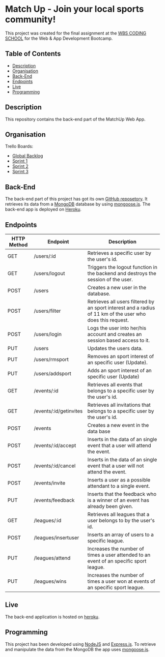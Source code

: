 # Match Up - Join your local sports community!

This project was created for the final assignment at the [WBS CODING SCHOOL](https://www.wbscodingschool.com/) for the Web & App Development Bootcamp.

## Table of Contents

- [Description](#description)
- [Organisation](#organisation)
- [Back-End](#back-end)
- [Endpoints](#api-endpoints)
- [Live](#live)
- [Programming](#programming)
<!-- - [Live](#live) -->

## Description

This repository contains the back-end part of the MatchUp Web App.

## Organisation

Trello Boards:

- [Global Backlog](https://trello.com/b/5b3O3foA/matchup-global-backlog)
- [Sprint 1](https://trello.com/b/iLHIkaPB/matchup-sprint-1)
- [Sprint 2](https://trello.com/b/mPKFPYuN/matchup-sprint-2)
- [Sprint 3](https://trello.com/b/XLXSaDP9/matchup-sprint-3)

## Back-End

The back-end part of this project has got its own [GitHub reposetory](https://github.com/HermannMarx/MatchUp_BE). It retrieves its data from a [MongoDB](https://www.mongodb.com/) database by using [mongoose.js](https://mongoosejs.com). The back-end app is deployed on [Heroku](https://matchup-be.herokuapp.com/).

## Endpoints

| HTTP Method | Endpoint               | Description                                                                                                |
| ----------- | ---------------------- | ---------------------------------------------------------------------------------------------------------- |
| GET         | /users/:id             | Retrieves a specific user by the user's id.                                                                |
| GET         | /users/logout          | Triggers the logout function in the backend and destroys the session of the user.                          |
| POST        | /users                 | Creates a new user in the database.                                                                        |
| POST        | /users/filter          | Retrieves all users filtered by an sport interest and a radius of 11 km of the user who does this request. |
| POST        | /users/login           | Logs the user into her/his account and creates an session based access to it.                              |
| PUT         | /users                 | Updates the users data.                                                                                    |
| PUT         | /users/rmsport         | Removes an sport interest of an specific user (Update).                                                    |
| PUT         | /users/addsport        | Adds an sport interest of an specific user (Update)                                                        |
| GET         | /events/:id            | Retrieves all events that belongs to a specific user by the user's id.                                     |
| GET         | /events/:id/getinvites | Retrieves all invitations that belongs to a specific user by the user's id.                                |
| POST        | /events                | Creates a new event in the data base                                                                       |
| POST        | /events/:id/accept     | Inserts in the data of an single event that a user will attend the event.                                  |
| POST        | /events/:id/cancel     | Inserts in the data of an single event that a user will not attend the event.                              |
| POST        | /events/invite         | Inserts a user as a possible attendant to a single event.                                                  |
| PUT         | /events/feedback       | Inserts that the feedback who is a winner of an event has already been given.                              |
| GET         | /leagues/:id           | Retrieves all leagues that a user belongs to by the user's id.                                             |
| POST        | /leagues/insertuser    | Inserts an array of users to a specific league.                                                            |
| PUT         | /leagues/attend        | Increases the number of times a user attended to an event of an specific sport league.                     |
| PUT         | /leagues/wins          | Increases the number of times a user won at events of an specific sport league.                            |

## Live

The back-end application is hosted on [heroku](https://matchup-be.herokuapp.com).

## Programming

This project has been developed using [NodeJS](https://nodejs.org/en) and [Express.js](https://expressjs.com). To retrieve and manipulate the data from the MongoDB the app uses [mongoose.js](https://mongoosejs.com/).

